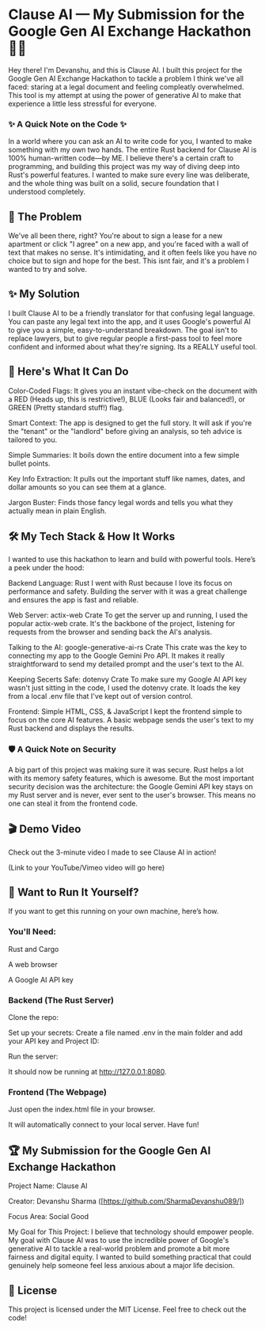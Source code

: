 # Clause AI — My Submission for the Google Gen AI Exchange Hackathon 📜🤖

Hey there! I'm Devanshu, and this is Clause AI. I built this project for the Google Gen AI Exchange Hackathon to tackle a problem I think we've all faced: staring at a legal document and feeling compleatly overwhelmed. This tool is my attempt at using the power of generative AI to make that experience a little less stressful for everyone.

### ✨ A Quick Note on the Code ✨

In a world where you can ask an AI to write code for you, I wanted to make something with my own two hands. The entire Rust backend for Clause AI is 100% human-written code—by ME. I believe there's a certain craft to programming, and building this project was my way of diving deep into Rust's powerful features. I wanted to make sure every line was deliberate, and the whole thing was built on a solid, secure foundation that I understood completely.

## 🚀 The Problem

We've all been there, right? You're about to sign a lease for a new apartment or click "I agree" on a new app, and you're faced with a wall of text that makes no sense. It's intimidating, and it often feels like you have no choice but to sign and hope for the best. This isnt fair, and it's a problem I wanted to try and solve.

## ✨ My Solution

I built Clause AI to be a friendly translator for that confusing legal language. You can paste any legal text into the app, and it uses Google's powerful AI to give you a simple, easy-to-understand breakdown. The goal isn't to replace lawyers, but to give regular people a first-pass tool to feel more confident and informed about what they're signing. Its a REALLY useful tool.

## 🎯 Here's What It Can Do

Color-Coded Flags: It gives you an instant vibe-check on the document with a RED (Heads up, this is restrictive!), BLUE (Looks fair and balanced!), or GREEN (Pretty standard stuff!) flag.

Smart Context: The app is designed to get the full story. It will ask if you're the "tenant" or the "landlord" before giving an analysis, so teh advice is tailored to you.

Simple Summaries: It boils down the entire document into a few simple bullet points.

Key Info Extraction: It pulls out the important stuff like names, dates, and dollar amounts so you can see them at a glance.

Jargon Buster: Finds those fancy legal words and tells you what they actually mean in plain English.

## 🛠️ My Tech Stack & How It Works

I wanted to use this hackathon to learn and build with powerful tools. Here’s a peek under the hood:

Backend Language: Rust
I went with Rust because I love its focus on performance and safety. Building the server with it was a great challenge and ensures the app is fast and reliable.

Web Server: actix-web Crate
To get the server up and running, I used the popular actix-web crate. It's the backbone of the project, listening for requests from the browser and sending back the AI's analysis.

Talking to the AI: google-generative-ai-rs Crate
This crate was the key to connecting my app to the Google Gemini Pro API. It makes it really straightforward to send my detailed prompt and the user's text to the AI.

Keeping Secerts Safe: dotenvy Crate
To make sure my Google AI API key wasn't just sitting in the code, I used the dotenvy crate. It loads the key from a local .env file that I've kept out of version control.

Frontend: Simple HTML, CSS, & JavaScript
I kept the frontend simple to focus on the core AI features. A basic webpage sends the user's text to my Rust backend and displays the results.

### 🛡️ A Quick Note on Security

A big part of this project was making sure it was secure. Rust helps a lot with its memory safety features, which is awesome. But the most important security decision was the architecture: the Google Gemini API key stays on my Rust server and is never, ever sent to the user's browser. This means no one can steal it from the frontend code.

## 🎬 Demo Video

Check out the 3-minute video I made to see Clause AI in action!

(Link to your YouTube/Vimeo video will go here)

## 🔧 Want to Run It Yourself?

If you want to get this running on your own machine, here’s how.

### You'll Need:

Rust and Cargo

A web browser

A Google AI API key

### Backend (The Rust Server)

Clone the repo:

Set up your secrets:
Create a file named .env in the main folder and add your API key and Project ID:

Run the server:

It should now be running at http://127.0.0.1:8080.

### Frontend (The Webpage)

Just open the index.html file in your browser.

It will automatically connect to your local server. Have fun!

## 🏆 My Submission for the Google Gen AI Exchange Hackathon

Project Name: Clause AI

Creator: Devanshu Sharma ([https://github.com/SharmaDevanshu089/])

Focus Area: Social Good

My Goal for This Project: I believe that technology should empower people. My goal with Clause AI was to use the incredible power of Google's generative AI to tackle a real-world problem and promote a bit more fairness and digital equity. I wanted to build something practical that could genuinely help someone feel less anxious about a major life decision.

## 📜 License

This project is licensed under the MIT License. Feel free to check out the code!
